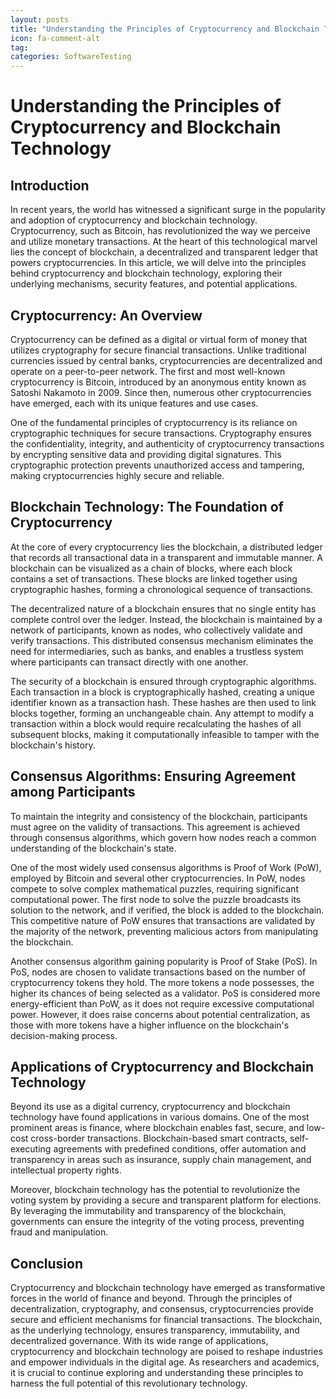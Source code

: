 ```yaml
---
layout: posts
title: "Understanding the Principles of Cryptocurrency and Blockchain Technology"
icon: fa-comment-alt
tag:      
categories: SoftwareTesting
---
```



# Understanding the Principles of Cryptocurrency and Blockchain Technology

## Introduction

In recent years, the world has witnessed a significant surge in the popularity and adoption of cryptocurrency and blockchain technology. Cryptocurrency, such as Bitcoin, has revolutionized the way we perceive and utilize monetary transactions. At the heart of this technological marvel lies the concept of blockchain, a decentralized and transparent ledger that powers cryptocurrencies. In this article, we will delve into the principles behind cryptocurrency and blockchain technology, exploring their underlying mechanisms, security features, and potential applications.

## Cryptocurrency: An Overview

Cryptocurrency can be defined as a digital or virtual form of money that utilizes cryptography for secure financial transactions. Unlike traditional currencies issued by central banks, cryptocurrencies are decentralized and operate on a peer-to-peer network. The first and most well-known cryptocurrency is Bitcoin, introduced by an anonymous entity known as Satoshi Nakamoto in 2009. Since then, numerous other cryptocurrencies have emerged, each with its unique features and use cases.

One of the fundamental principles of cryptocurrency is its reliance on cryptographic techniques for secure transactions. Cryptography ensures the confidentiality, integrity, and authenticity of cryptocurrency transactions by encrypting sensitive data and providing digital signatures. This cryptographic protection prevents unauthorized access and tampering, making cryptocurrencies highly secure and reliable.

## Blockchain Technology: The Foundation of Cryptocurrency

At the core of every cryptocurrency lies the blockchain, a distributed ledger that records all transactional data in a transparent and immutable manner. A blockchain can be visualized as a chain of blocks, where each block contains a set of transactions. These blocks are linked together using cryptographic hashes, forming a chronological sequence of transactions.

The decentralized nature of a blockchain ensures that no single entity has complete control over the ledger. Instead, the blockchain is maintained by a network of participants, known as nodes, who collectively validate and verify transactions. This distributed consensus mechanism eliminates the need for intermediaries, such as banks, and enables a trustless system where participants can transact directly with one another.

The security of a blockchain is ensured through cryptographic algorithms. Each transaction in a block is cryptographically hashed, creating a unique identifier known as a transaction hash. These hashes are then used to link blocks together, forming an unchangeable chain. Any attempt to modify a transaction within a block would require recalculating the hashes of all subsequent blocks, making it computationally infeasible to tamper with the blockchain's history.

## Consensus Algorithms: Ensuring Agreement among Participants

To maintain the integrity and consistency of the blockchain, participants must agree on the validity of transactions. This agreement is achieved through consensus algorithms, which govern how nodes reach a common understanding of the blockchain's state.

One of the most widely used consensus algorithms is Proof of Work (PoW), employed by Bitcoin and several other cryptocurrencies. In PoW, nodes compete to solve complex mathematical puzzles, requiring significant computational power. The first node to solve the puzzle broadcasts its solution to the network, and if verified, the block is added to the blockchain. This competitive nature of PoW ensures that transactions are validated by the majority of the network, preventing malicious actors from manipulating the blockchain.

Another consensus algorithm gaining popularity is Proof of Stake (PoS). In PoS, nodes are chosen to validate transactions based on the number of cryptocurrency tokens they hold. The more tokens a node possesses, the higher its chances of being selected as a validator. PoS is considered more energy-efficient than PoW, as it does not require excessive computational power. However, it does raise concerns about potential centralization, as those with more tokens have a higher influence on the blockchain's decision-making process.

## Applications of Cryptocurrency and Blockchain Technology

Beyond its use as a digital currency, cryptocurrency and blockchain technology have found applications in various domains. One of the most prominent areas is finance, where blockchain enables fast, secure, and low-cost cross-border transactions. Blockchain-based smart contracts, self-executing agreements with predefined conditions, offer automation and transparency in areas such as insurance, supply chain management, and intellectual property rights.

Moreover, blockchain technology has the potential to revolutionize the voting system by providing a secure and transparent platform for elections. By leveraging the immutability and transparency of the blockchain, governments can ensure the integrity of the voting process, preventing fraud and manipulation.

## Conclusion

Cryptocurrency and blockchain technology have emerged as transformative forces in the world of finance and beyond. Through the principles of decentralization, cryptography, and consensus, cryptocurrencies provide secure and efficient mechanisms for financial transactions. The blockchain, as the underlying technology, ensures transparency, immutability, and decentralized governance. With its wide range of applications, cryptocurrency and blockchain technology are poised to reshape industries and empower individuals in the digital age. As researchers and academics, it is crucial to continue exploring and understanding these principles to harness the full potential of this revolutionary technology.